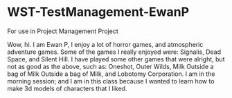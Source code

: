 # WST-TestManagement-EwanP
For use in Project Management Project


Wow, hi. I am Ewan P, I enjoy a lot of horror games, and atmospheric adventure games. Some of the games I really enjoyed were: Signalis, Dead Space, and Silent Hill. I have played some other games that were alright, but not as good as the above, such as: Oneshot, Outer Wilds, Milk Outside a bag of Milk Outside a bag of Milk, and Lobotomy Corporation.
I am in the morning session; and I am in this class because I wanted to learn how to make 3d models of characters that I liked.
